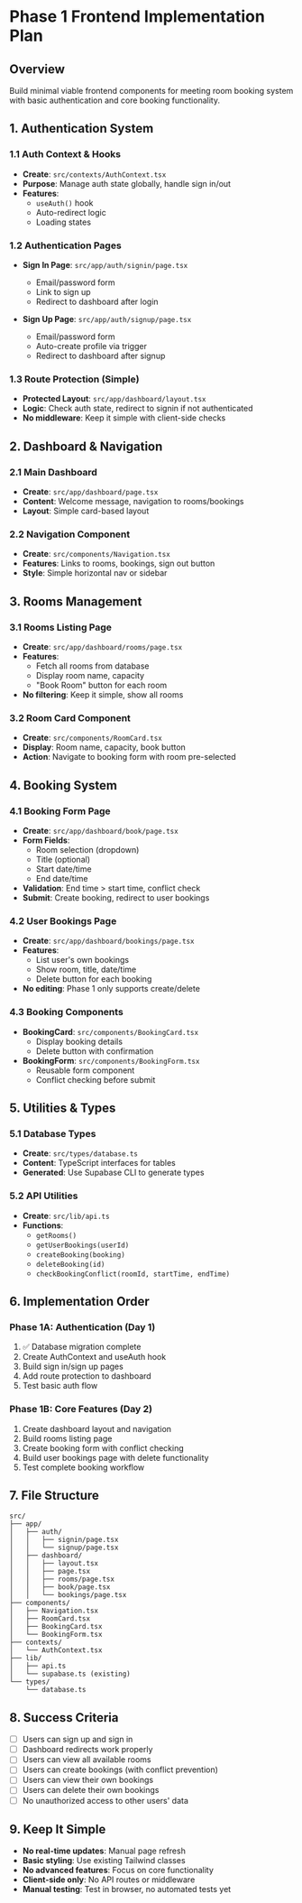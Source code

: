 # Phase 1 Frontend Implementation Plan

## Overview
Build minimal viable frontend components for meeting room booking system with basic authentication and core booking functionality.

## 1. Authentication System

### 1.1 Auth Context & Hooks
- **Create**: `src/contexts/AuthContext.tsx`
- **Purpose**: Manage auth state globally, handle sign in/out
- **Features**: 
  - `useAuth()` hook
  - Auto-redirect logic
  - Loading states

### 1.2 Authentication Pages
- **Sign In Page**: `src/app/auth/signin/page.tsx`
  - Email/password form
  - Link to sign up
  - Redirect to dashboard after login
  
- **Sign Up Page**: `src/app/auth/signup/page.tsx`  
  - Email/password form
  - Auto-create profile via trigger
  - Redirect to dashboard after signup

### 1.3 Route Protection (Simple)
- **Protected Layout**: `src/app/dashboard/layout.tsx`
- **Logic**: Check auth state, redirect to signin if not authenticated
- **No middleware**: Keep it simple with client-side checks

## 2. Dashboard & Navigation

### 2.1 Main Dashboard
- **Create**: `src/app/dashboard/page.tsx`
- **Content**: Welcome message, navigation to rooms/bookings
- **Layout**: Simple card-based layout

### 2.2 Navigation Component
- **Create**: `src/components/Navigation.tsx`
- **Features**: Links to rooms, bookings, sign out button
- **Style**: Simple horizontal nav or sidebar

## 3. Rooms Management

### 3.1 Rooms Listing Page
- **Create**: `src/app/dashboard/rooms/page.tsx`
- **Features**:
  - Fetch all rooms from database
  - Display room name, capacity
  - "Book Room" button for each room
- **No filtering**: Keep it simple, show all rooms

### 3.2 Room Card Component
- **Create**: `src/components/RoomCard.tsx`
- **Display**: Room name, capacity, book button
- **Action**: Navigate to booking form with room pre-selected

## 4. Booking System

### 4.1 Booking Form Page
- **Create**: `src/app/dashboard/book/page.tsx`
- **Form Fields**:
  - Room selection (dropdown)
  - Title (optional)
  - Start date/time
  - End date/time
- **Validation**: End time > start time, conflict check
- **Submit**: Create booking, redirect to user bookings

### 4.2 User Bookings Page
- **Create**: `src/app/dashboard/bookings/page.tsx`
- **Features**:
  - List user's own bookings
  - Show room, title, date/time
  - Delete button for each booking
- **No editing**: Phase 1 only supports create/delete

### 4.3 Booking Components
- **BookingCard**: `src/components/BookingCard.tsx`
  - Display booking details
  - Delete button with confirmation
- **BookingForm**: `src/components/BookingForm.tsx`
  - Reusable form component
  - Conflict checking before submit

## 5. Utilities & Types

### 5.1 Database Types
- **Create**: `src/types/database.ts`
- **Content**: TypeScript interfaces for tables
- **Generated**: Use Supabase CLI to generate types

### 5.2 API Utilities
- **Create**: `src/lib/api.ts`
- **Functions**: 
  - `getRooms()`
  - `getUserBookings(userId)`
  - `createBooking(booking)`
  - `deleteBooking(id)`
  - `checkBookingConflict(roomId, startTime, endTime)`

## 6. Implementation Order

### Phase 1A: Authentication (Day 1)
1. ✅ Database migration complete
2. Create AuthContext and useAuth hook
3. Build sign in/sign up pages
4. Add route protection to dashboard
5. Test basic auth flow

### Phase 1B: Core Features (Day 2)
1. Create dashboard layout and navigation
2. Build rooms listing page
3. Create booking form with conflict checking
4. Build user bookings page with delete functionality
5. Test complete booking workflow

## 7. File Structure
```
src/
├── app/
│   ├── auth/
│   │   ├── signin/page.tsx
│   │   └── signup/page.tsx
│   ├── dashboard/
│   │   ├── layout.tsx
│   │   ├── page.tsx
│   │   ├── rooms/page.tsx
│   │   ├── book/page.tsx
│   │   └── bookings/page.tsx
├── components/
│   ├── Navigation.tsx
│   ├── RoomCard.tsx
│   ├── BookingCard.tsx
│   └── BookingForm.tsx
├── contexts/
│   └── AuthContext.tsx
├── lib/
│   ├── api.ts
│   └── supabase.ts (existing)
└── types/
    └── database.ts
```

## 8. Success Criteria
- [ ] Users can sign up and sign in
- [ ] Dashboard redirects work properly
- [ ] Users can view all available rooms
- [ ] Users can create bookings (with conflict prevention)
- [ ] Users can view their own bookings
- [ ] Users can delete their own bookings
- [ ] No unauthorized access to other users' data

## 9. Keep It Simple
- **No real-time updates**: Manual page refresh
- **Basic styling**: Use existing Tailwind classes
- **No advanced features**: Focus on core functionality
- **Client-side only**: No API routes or middleware
- **Manual testing**: Test in browser, no automated tests yet